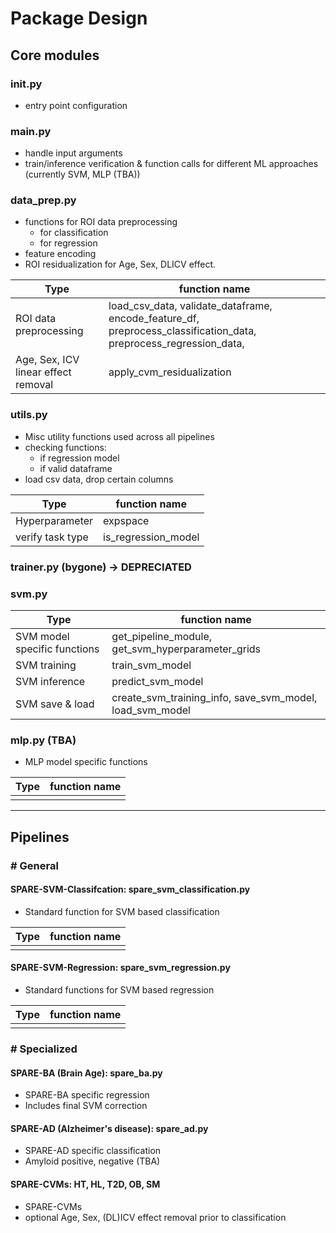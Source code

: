 # Package Design
## Core modules
### __init__.py
* entry point configuration

### __main__.py
* handle input arguments
* train/inference verification & function calls for different ML approaches (currently SVM, MLP (TBA))

### data_prep.py
* functions for ROI data preprocessing
	* for classification
	* for regression
* feature encoding
* ROI residualization for Age, Sex, DLICV effect.

| Type | function name |
| -------- | ------- |
| ROI data preprocessing | load_csv_data, validate_dataframe, encode_feature_df, preprocess_classification_data, preprocess_regression_data,  |
| Age, Sex, ICV linear effect removal | apply_cvm_residualization |


### utils.py
* Misc utility functions used across all pipelines
* checking functions:
	* if regression model
	* if valid dataframe
* load csv data, drop certain columns

| Type | function name |
| -------- | ------- |
| Hyperparameter | expspace |
| verify task type | is_regression_model |

### trainer.py (bygone) -> DEPRECIATED

### svm.py
| Type | function name |
| -------- | ------- |
| SVM model specific functions | get_pipeline_module, get_svm_hyperparameter_grids |
| SVM training | train_svm_model |
| SVM inference | predict_svm_model |
| SVM save & load | create_svm_training_info, save_svm_model, load_svm_model |


### mlp.py (TBA)
* MLP model specific functions

| Type | function name |
| -------- | ------- |
|  |  |

------------------

## Pipelines
### # General
#### SPARE-SVM-Classifcation: spare_svm_classification.py
* Standard function for SVM based classification

| Type | function name |
| -------- | ------- |
|  |  |

#### SPARE-SVM-Regression: spare_svm_regression.py
* Standard functions for SVM based regression

| Type | function name |
| -------- | ------- |
|  |  |

### # Specialized
#### SPARE-BA (Brain Age): spare_ba.py
* SPARE-BA specific regression
* Includes final SVM correction

#### SPARE-AD (Alzheimer's disease): spare_ad.py
* SPARE-AD specific classification
* Amyloid positive, negative (TBA)

#### SPARE-CVMs: HT, HL, T2D, OB, SM
* SPARE-CVMs 
* optional Age, Sex, (DL)ICV effect removal prior to classification